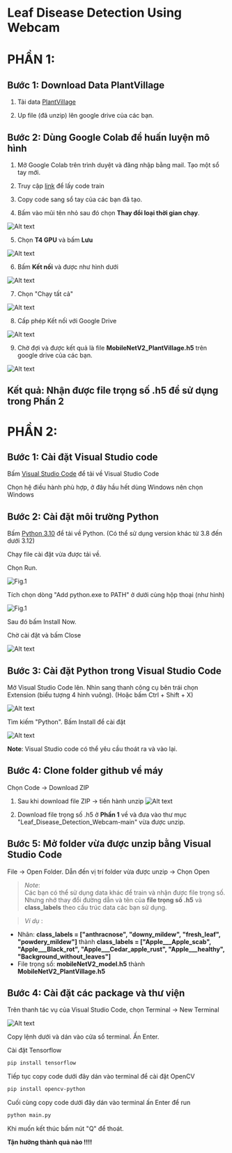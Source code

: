 # Leaf Disease Detection Using Webcam

# PHẦN 1: 

## Bước 1: Download Data PlantVillage

1. Tải data [PlantVillage](https://drive.google.com/drive/folders/14tiEkOM14af2pr3faXPbVYTaCngOmCNn?usp=sharing)

2. Up file (đã unzip) lên google drive của các bạn.  

## Bước 2: Dùng Google Colab để huấn luyện mô hình

1. Mở Google Colab trên trình duyệt và đăng nhập bằng mail. Tạo một sổ tay mới.

2. Truy cập [link](https://colab.research.google.com/drive/1dbUrKXD0BdEYt825agSDyolrtrtzhlJY?usp=sharing) để lấy code train

3. Copy code sang sổ tay của các bạn đã tạo.

4. Bấm vào mũi tên nhỏ sau đó chọn **Thay đổi loại thời gian chạy**.

![Alt text](image/image34524.png)

5. Chọn **T4 GPU** và bấm **Lưu**

![Alt text](image/image34523.png)

6. Bấm **Kết nối** và được như hình dưới

![Alt text](image/image767.png)

7. Chọn "Chạy tất cả"

![Alt text](image/67568568658.png)

8. Cấp phép Kết nối với Google Drive

![Alt text](image/cvxc.png)

9. Chờ đợi và được kết quả là file **MobileNetV2_PlantVillage.h5** trên google drive của các bạn.

![Alt text](image/gghj.png)

## Kết quả: Nhận được file trọng số .h5 để sử dụng trong Phần 2

# PHẦN 2: 

## Bước 1: Cài đặt Visual Studio code

Bấm [Visual Studio Code](https://code.visualstudio.com/download) để tải về Visual Studio Code

Chọn hệ điều hành phù hợp, ở đây hầu hết dùng Windows nên chọn Windows

## Bước 2: Cài đặt môi trường Python

Bấm [Python 3.10](https://www.python.org/ftp/python/3.10.0/python-3.10.0-amd64.exe) để tải về Python. (Có thể sử dụng version khác từ 3.8 đến dưới 3.12)

Chạy file cài đặt vừa được tải về. 

Chọn Run.

![Fig.1](image/1.png)

Tích chọn dòng "Add python.exe to PATH" ở dưới cùng hộp thoại (như hình)

![Fig.1](image/2.png)

Sau đó bấm Install Now.

Chờ cài đặt và bấm Close

![Alt text](image/image.png)
## Bước 3: Cài đặt Python trong Visual Studio Code

Mở Visual Studio Code lên. Nhìn sang thanh công cụ bên trái chọn Extension (biểu tượng 4 hình vuông). (Hoặc bấm Ctrl + Shift + X)

![Alt text](image/image-2.png)

Tìm kiếm "Python". Bấm Install để cài đặt

![Alt text](image/image-3.png)

**Note**: Visual Studio code có thể yêu cầu thoát ra và vào lại.

## Bước 4: Clone folder github về máy

Chọn Code -> Download ZIP

1. Sau khi download file ZIP -> tiến hành unzip
![Alt text](image/image123.png)

2. Download file trọng số .h5 ở **Phần 1** về và đưa vào thư mục "Leaf_Disease_Detection_Webcam-main" vừa được unzip. 

## Bước 5: Mở folder vừa được unzip bằng Visual Studio Code

File -> Open Folder. Dẫn đến vị trí folder vừa được unzip -> Chọn Open

> *Note*: \
Các bạn có thể sử dụng data khác để train và nhận được file trọng số. Nhưng nhớ thay đổi đường dẫn và tên của **file trọng số .h5** và **class_labels** theo cấu trúc data các bạn sử dụng.

>*Ví dụ* :
- Nhãn: **class_labels = ["anthracnose", "downy_mildew", "fresh_leaf", "powdery_mildew"]** thành **class_labels = ["Apple___Apple_scab", "Apple___Black_rot", "Apple___Cedar_apple_rust", "Apple___healthy", "Background_without_leaves"]**
- File trọng số: **mobileNetV2_model.h5** thành **MobileNetV2_PlantVillage.h5**


## Bước 4: Cài đặt các package và thư viện

Trên thanh tác vụ của Visual Studio Code, chọn Terminal -> New Terminal

![Alt text](image/image-4.png)

Copy lệnh dưới và dán vào cửa sổ terminal. Ấn Enter.

Cài đặt Tensorflow

```bash
pip install tensorflow
```

Tiếp tục copy code dưới đây dán vào terminal để cài đặt OpenCV

```bash
pip install opencv-python
```

Cuối cùng copy code dưới đây dán vào terminal ấn Enter để run

```bash
python main.py
```

Khi muốn kết thúc bấm nút "Q" để thoát.

**Tận hưởng thành quả nào !!!!**

